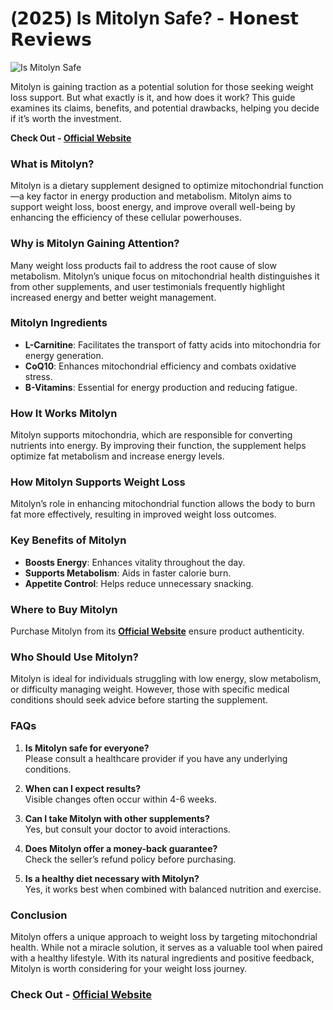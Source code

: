 # (𝟮𝟬𝟮𝟱) Is Mitolyn Safe? - 𝗛𝗼𝗻𝗲𝘀𝘁 𝗥𝗲𝘃𝗶𝗲𝘄𝘀
![Is Mitolyn Safe](https://mitolyn.com/assets/images/full-product.png)

Mitolyn is gaining traction as a potential solution for those seeking weight loss support. But what exactly is it, and how does it work? 
This guide examines its claims, benefits, and potential drawbacks, helping you decide if it’s worth the investment.

**Check Out - [Official Website](https://tinyurl.com/yfv4yuze)**

### What is Mitolyn?

Mitolyn is a dietary supplement designed to optimize mitochondrial function—a key factor in energy production and metabolism. 
Mitolyn aims to support weight loss, boost energy, and improve overall well-being by enhancing the efficiency of these cellular powerhouses.  

### Why is Mitolyn Gaining Attention?

Many weight loss products fail to address the root cause of slow metabolism. 
Mitolyn’s unique focus on mitochondrial health distinguishes it from other supplements, and user testimonials frequently highlight increased energy and better weight management.  

### Mitolyn Ingredients

- **L-Carnitine**: Facilitates the transport of fatty acids into mitochondria for energy generation.  
- **CoQ10**: Enhances mitochondrial efficiency and combats oxidative stress.  
- **B-Vitamins**: Essential for energy production and reducing fatigue.  

### How It Works Mitolyn

Mitolyn supports mitochondria, which are responsible for converting nutrients into energy. 
By improving their function, the supplement helps optimize fat metabolism and increase energy levels.  

### How Mitolyn Supports Weight Loss

Mitolyn’s role in enhancing mitochondrial function allows the body to burn fat more effectively, resulting in improved weight loss outcomes.   

### Key Benefits of Mitolyn

- **Boosts Energy**: Enhances vitality throughout the day.  
- **Supports Metabolism**: Aids in faster calorie burn.  
- **Appetite Control**: Helps reduce unnecessary snacking.  

### Where to Buy Mitolyn

Purchase Mitolyn from its **[Official Website](https://tinyurl.com/yfv4yuze)** ensure product authenticity. 

### Who Should Use Mitolyn?

Mitolyn is ideal for individuals struggling with low energy, slow metabolism, or difficulty managing weight. 
However, those with specific medical conditions should seek advice before starting the supplement.   

### FAQs

1. **Is Mitolyn safe for everyone?**  
   Please consult a healthcare provider if you have any underlying conditions.  

2. **When can I expect results?**  
   Visible changes often occur within 4-6 weeks.  

3. **Can I take Mitolyn with other supplements?**  
   Yes, but consult your doctor to avoid interactions.  

4. **Does Mitolyn offer a money-back guarantee?**  
   Check the seller’s refund policy before purchasing.  

5. **Is a healthy diet necessary with Mitolyn?**  
   Yes, it works best when combined with balanced nutrition and exercise.  

### Conclusion

Mitolyn offers a unique approach to weight loss by targeting mitochondrial health. 
While not a miracle solution, it serves as a valuable tool when paired with a healthy lifestyle. 
With its natural ingredients and positive feedback, Mitolyn is worth considering for your weight loss journey.  

### Check Out - [Official Website](https://tinyurl.com/yfv4yuze)
